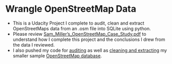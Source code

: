 # Wrangle OpenStreetMap Data
* This is a Udacity Project I complete to audit, clean and extract OpenStreetMaps data from an .osm file into SQLite 
	using python. 
* Please review [Sam_Miller’s_OpenStreetMap_Case_Study.pdf](Wrangle-OpenStreetMap-Data/Sam_Miller’s_OpenStreetMap_Case_Study.pdf) to understand how I complete this project and the conclusions
	I drew from the data I reviewed. 
* I also pushed my code for [auditing](Wrangle-OpenStreetMap-Data/data_audit.py) as well as [cleaning and extracting](Wrangle-OpenStreetMap-Data/data_cleaning_extraction.py) my smaller sample [OpenStreetMap database](Wrangle-OpenStreetMap-Data/sample.osm).

